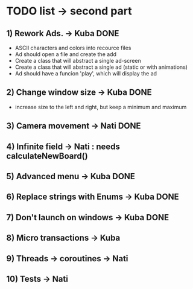 # TODO list -> second part

## 1) Rework Ads. -> Kuba DONE
  - ASCII characters and colors into recource files 
  - Ad should open a file and create the add
  - Create a class that will abstract a single ad-screen
  - Create a class that will abstract a single ad (static or with animations)
  - Ad should have a funcion 'play', which will display the ad

## 2) Change window size -> Kuba DONE
  - increase size to the left and right, but keep a minimum and maximum

## 3) Camera movement -> Nati DONE

## 4) Infinite field -> Nati : needs calculateNewBoard()

## 5) Advanced menu -> Kuba DONE

## 6) Replace strings with Enums -> Kuba DONE

## 7) Don't launch on windows -> Kuba DONE

## 8) Micro transactions -> Kuba

## 9) Threads -> coroutines -> Nati

## 10) Tests -> Nati
